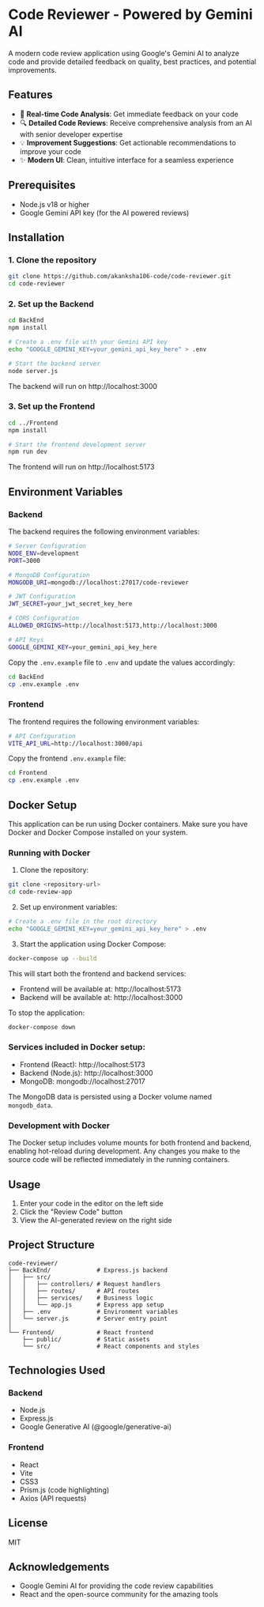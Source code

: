 # Code Reviewer - Powered by Gemini AI

A modern code review application using Google's Gemini AI to analyze code and provide detailed feedback on quality, best practices, and potential improvements.



## Features

- 🚀 **Real-time Code Analysis**: Get immediate feedback on your code
- 🔍 **Detailed Code Reviews**: Receive comprehensive analysis from an AI with senior developer expertise
- 💡 **Improvement Suggestions**: Get actionable recommendations to improve your code
- ✨ **Modern UI**: Clean, intuitive interface for a seamless experience

## Prerequisites

- Node.js v18 or higher
- Google Gemini API key (for the AI powered reviews)

## Installation

### 1. Clone the repository

```bash
git clone https://github.com/akanksha106-code/code-reviewer.git
cd code-reviewer
```

### 2. Set up the Backend

```bash
cd BackEnd
npm install

# Create a .env file with your Gemini API key
echo "GOOGLE_GEMINI_KEY=your_gemini_api_key_here" > .env

# Start the backend server
node server.js
```

The backend will run on http://localhost:3000

### 3. Set up the Frontend

```bash
cd ../Frontend
npm install

# Start the frontend development server
npm run dev
```

The frontend will run on http://localhost:5173

## Environment Variables

### Backend

The backend requires the following environment variables:

```bash
# Server Configuration
NODE_ENV=development
PORT=3000

# MongoDB Configuration
MONGODB_URI=mongodb://localhost:27017/code-reviewer

# JWT Configuration
JWT_SECRET=your_jwt_secret_key_here

# CORS Configuration
ALLOWED_ORIGINS=http://localhost:5173,http://localhost:3000

# API Keys
GOOGLE_GEMINI_KEY=your_gemini_api_key_here
```

Copy the `.env.example` file to `.env` and update the values accordingly:

```bash
cd BackEnd
cp .env.example .env
```

### Frontend

The frontend requires the following environment variables:

```bash
# API Configuration
VITE_API_URL=http://localhost:3000/api
```

Copy the frontend `.env.example` file:

```bash
cd Frontend
cp .env.example .env
```

## Docker Setup

This application can be run using Docker containers. Make sure you have Docker and Docker Compose installed on your system.

### Running with Docker

1. Clone the repository:
```bash
git clone <repository-url>
cd code-review-app
```

2. Set up environment variables:
```bash
# Create a .env file in the root directory
echo "GOOGLE_GEMINI_KEY=your_gemini_api_key_here" > .env
```

3. Start the application using Docker Compose:
```bash
docker-compose up --build
```

This will start both the frontend and backend services:
- Frontend will be available at: http://localhost:5173
- Backend will be available at: http://localhost:3000

To stop the application:
```bash
docker-compose down
```

### Services included in Docker setup:
- Frontend (React): http://localhost:5173
- Backend (Node.js): http://localhost:3000
- MongoDB: mongodb://localhost:27017

The MongoDB data is persisted using a Docker volume named `mongodb_data`.

### Development with Docker

The Docker setup includes volume mounts for both frontend and backend, enabling hot-reload during development. Any changes you make to the source code will be reflected immediately in the running containers.

## Usage

1. Enter your code in the editor on the left side
2. Click the "Review Code" button
3. View the AI-generated review on the right side

## Project Structure

```
code-reviewer/
├── BackEnd/             # Express.js backend
│   ├── src/
│   │   ├── controllers/ # Request handlers
│   │   ├── routes/      # API routes
│   │   ├── services/    # Business logic
│   │   └── app.js       # Express app setup
│   ├── .env             # Environment variables
│   └── server.js        # Server entry point
│
└── Frontend/            # React frontend
    ├── public/          # Static assets
    └── src/             # React components and styles
```

## Technologies Used

### Backend
- Node.js
- Express.js
- Google Generative AI (@google/generative-ai)

### Frontend
- React
- Vite
- CSS3
- Prism.js (code highlighting)
- Axios (API requests)

## License

MIT

## Acknowledgements

- Google Gemini AI for providing the code review capabilities
- React and the open-source community for the amazing tools